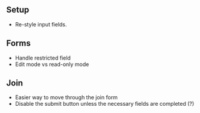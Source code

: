 ## Setup

* Re-style input fields.

## Forms

* Handle restricted field
* Edit mode vs read-only mode

## Join

* Easier way to move through the join form
* Disable the submit button unless the necessary fields are completed (?)